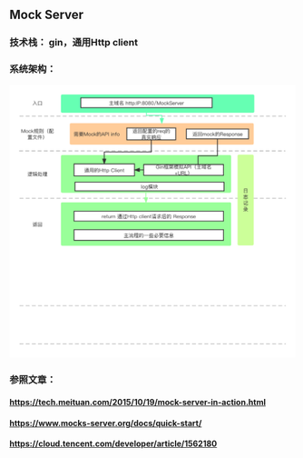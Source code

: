 ## Mock Server
### 技术栈： gin，通用Http client
### 系统架构：
![image](https://github.com/rexlu01/gin-mockAPI-demo/blob/main/%E7%B3%BB%E7%BB%9F%E6%9E%B6%E6%9E%84%E8%AE%BE%E8%AE%A1.jpg)

            
### 参照文章： 
#### https://tech.meituan.com/2015/10/19/mock-server-in-action.html
#### https://www.mocks-server.org/docs/quick-start/
#### https://cloud.tencent.com/developer/article/1562180